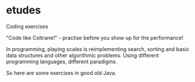 # etudes
Coding exercises

"Code like Coltrane!" - practise before you show up for the performance!

In programming, playing scales is reimplementing search, sorting and basic data structures and other algorithmic problems. Using different programming languages, different paradigms. 

So here are some exercises in good old Java.
